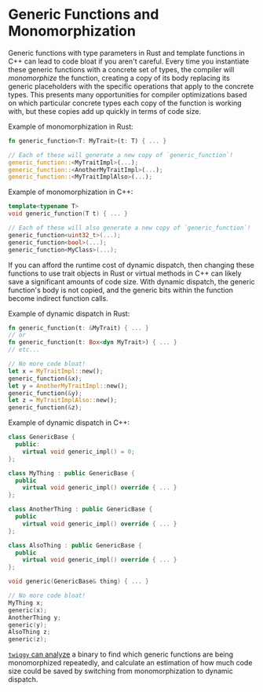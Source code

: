 # Generic Functions and Monomorphization

Generic functions with type parameters in Rust and template functions in C++ can
lead to code bloat if you aren't careful. Every time you instantiate these
generic functions with a concrete set of types, the compiler will *monomorphize*
the function, creating a copy of its body replacing its generic placeholders
with the specific operations that apply to the concrete types. This presents
many opportunities for compiler optimizations based on which particular concrete
types each copy of the function is working with, but these copies add up quickly
in terms of code size.

Example of monomorphization in Rust:

```rust
fn generic_function<T: MyTrait>(t: T) { ... }

// Each of these will generate a new copy of `generic_function`!
generic_function::<MyTraitImpl>(...);
generic_function::<AnotherMyTraitImpl>(...);
generic_function::<MyTraitImplAlso>(...);
```

Example of monomorphization in C++:

```c++
template<typename T>
void generic_function(T t) { ... }

// Each of these will also generate a new copy of `generic_function`!
generic_function<uint32_t>(...);
generic_function<bool>(...);
generic_function<MyClass>(...);
```

If you can afford the runtime cost of dynamic dispatch, then changing these
functions to use trait objects in Rust or virtual methods in C++ can likely save
a significant amounts of code size. With dynamic dispatch, the generic
function's body is not copied, and the generic bits within the function become
indirect function calls.

Example of dynamic dispatch in Rust:

```rust
fn generic_function(t: &MyTrait) { ... }
// or
fn generic_function(t: Box<dyn MyTrait>) { ... }
// etc...

// No more code bloat!
let x = MyTraitImpl::new();
generic_function(&x);
let y = AnotherMyTraitImpl::new();
generic_function(&y);
let z = MyTraitImplAlso::new();
generic_function(&z);
```

Example of dynamic dispatch in C++:

```c++
class GenericBase {
  public:
    virtual void generic_impl() = 0;
};

class MyThing : public GenericBase {
  public
    virtual void generic_impl() override { ... }
};

class AnotherThing : public GenericBase {
  public
    virtual void generic_impl() override { ... }
};

class AlsoThing : public GenericBase {
  public
    virtual void generic_impl() override { ... }
};

void generic(GenericBase& thing) { ... }

// No more code bloat!
MyThing x;
generic(x);
AnotherThing y;
generic(y);
AlsoThing z;
generic(z);
```

[`twiggy` can analyze](../usage/command-line-interface/monos.md) a binary to
find which generic functions are being monomorphized repeatedly, and calculate
an estimation of how much code size could be saved by switching from
monomorphization to dynamic dispatch.

